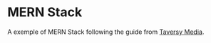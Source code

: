 # MERN Stack

A exemple of MERN Stack following the guide from [Taversy Media](https://youtu.be/-0exw-9YJBo).
